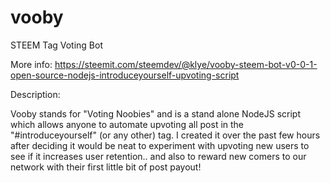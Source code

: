 # vooby
STEEM Tag Voting Bot 

More info: https://steemit.com/steemdev/@klye/vooby-steem-bot-v0-0-1-open-source-nodejs-introduceyourself-upvoting-script

Description:

Vooby stands for "Voting Noobies" and is a stand alone NodeJS script which allows anyone to automate upvoting all post in the "#introduceyourself" (or any other) tag. I created it over the past few hours after deciding it would be neat to experiment with upvoting new users to see if it increases user retention.. and also to reward new comers to our network with their first little bit of post payout!
